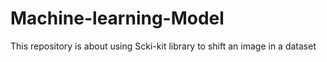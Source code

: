 # Machine-learning-Model
This repository is about using Scki-kit library to shift an image in a dataset
